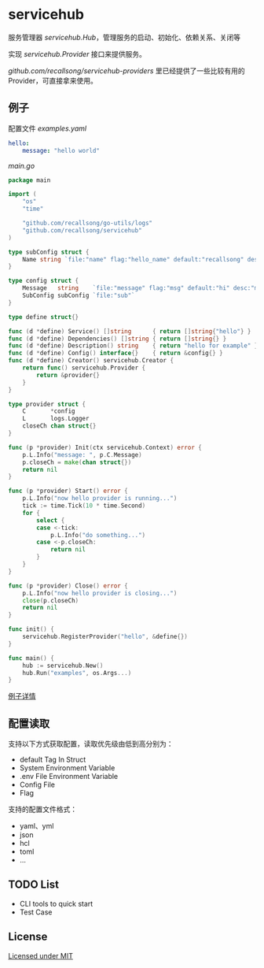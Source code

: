 # servicehub
服务管理器 *servicehub.Hub*，管理服务的启动、初始化、依赖关系、关闭等

实现 *servicehub.Provider* 接口来提供服务。

*github.com/recallsong/servicehub-providers* 里已经提供了一些比较有用的 Provider，可直接拿来使用。

## 例子
配置文件 *examples.yaml*
```yaml
hello:
    message: "hello world"
```
*main.go*
```go
package main

import (
    "os"
    "time"

    "github.com/recallsong/go-utils/logs"
    "github.com/recallsong/servicehub"
)

type subConfig struct {
    Name string `file:"name" flag:"hello_name" default:"recallsong" desc:"name to show"`
}

type config struct {
    Message   string    `file:"message" flag:"msg" default:"hi" desc:"message to show"`
    SubConfig subConfig `file:"sub"`
}

type define struct{}

func (d *define) Service() []string      { return []string{"hello"} }
func (d *define) Dependencies() []string { return []string{} }
func (d *define) Description() string    { return "hello for example" }
func (d *define) Config() interface{}    { return &config{} }
func (d *define) Creator() servicehub.Creator {
    return func() servicehub.Provider {
        return &provider{}
    }
}

type provider struct {
    C       *config
    L       logs.Logger
    closeCh chan struct{}
}

func (p *provider) Init(ctx servicehub.Context) error {
    p.L.Info("message: ", p.C.Message)
    p.closeCh = make(chan struct{})
    return nil
}

func (p *provider) Start() error {
    p.L.Info("now hello provider is running...")
    tick := time.Tick(10 * time.Second)
    for {
        select {
        case <-tick:
            p.L.Info("do something...")
        case <-p.closeCh:
            return nil
        }
    }
}

func (p *provider) Close() error {
    p.L.Info("now hello provider is closing...")
    close(p.closeCh)
    return nil
}

func init() {
    servicehub.RegisterProvider("hello", &define{})
}

func main() {
    hub := servicehub.New()
    hub.Run("examples", os.Args...)
}
```
[例子详情](./examples/main.go)

## 配置读取
支持以下方式获取配置，读取优先级由低到高分别为：
* default Tag In Struct
* System Environment Variable
* .env File Environment Variable
* Config File
* Flag

支持的配置文件格式：
* yaml、yml
* json
* hcl
* toml
* ...

## TODO List
* CLI tools to quick start
* Test Case

## License
[Licensed under MIT](./LICENSE)